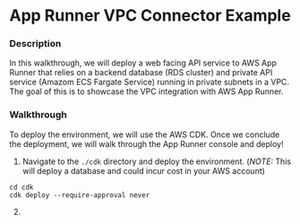# App Runner VPC Connector Example

### Description

In this walkthrough, we will deploy a web facing API service to AWS App Runner that relies on a backend database (RDS cluster) and private API service (Amazom ECS Fargate Service) running in private subnets in a VPC.
The goal of this is to showcase the VPC integration with AWS App Runner.

### Walkthrough

To deploy the environment, we will use the AWS CDK.
Once we conclude the deployment, we will walk through the App Runner console and deploy!

1. Navigate to the `./cdk` directory and deploy the environment. (_NOTE:_ This will deploy a database and could incur cost in your AWS account)

```
cd cdk
cdk deploy --require-approval never
```

2.
